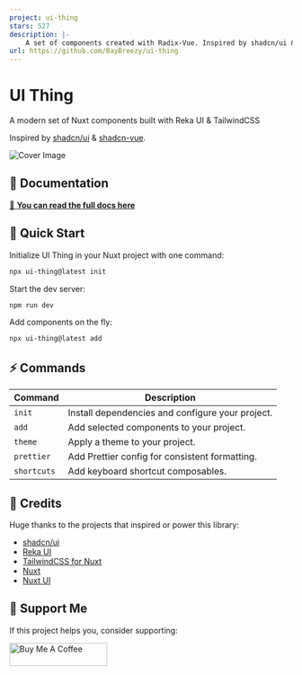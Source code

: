 ```yaml
---
project: ui-thing
stars: 527
description: |-
    A set of components created with Radix-Vue. Inspired by shadcn/ui & shadcn-vue.
url: https://github.com/BayBreezy/ui-thing
---
```


# UI Thing

A modern set of Nuxt components built with Reka UI & TailwindCSS

Inspired by [shadcn/ui](https://ui.shadcn.com/) & [shadcn-vue](https://www.shadcn-vue.com/).

![Cover Image](/public/cover.png)

## 📖 Documentation

[🔗 **You can read the full docs here**](https://uithing.com/)

## 🚀 Quick Start

Initialize UI Thing in your Nuxt project with one command:

```bash
npx ui-thing@latest init
```

Start the dev server:

```bash
npm run dev
```

Add components on the fly:

```bash
npx ui-thing@latest add
```

## ⚡️ Commands

| Command     | Description                                      |
| ----------- | ------------------------------------------------ |
| `init`      | Install dependencies and configure your project. |
| `add`       | Add selected components to your project.         |
| `theme`     | Apply a theme to your project.                   |
| `prettier`  | Add Prettier config for consistent formatting.   |
| `shortcuts` | Add keyboard shortcut composables.               |

## 🎨 Credits

Huge thanks to the projects that inspired or power this library:

- [shadcn/ui](https://ui.shadcn.com/)
- [Reka UI](https://www.reka-ui.com/)
- [TailwindCSS for Nuxt](https://tailwindcss.nuxtjs.org/)
- [Nuxt](https://nuxt.com/)
- [Nuxt UI](https://ui.nuxt.com)

## 💸 Support Me

If this project helps you, consider supporting:

<a href="https://buymeacoffee.com/llehXIrI8g" target="_blank"><img src="https://www.buymeacoffee.com/assets/img/custom_images/orange_img.png" alt="Buy Me A Coffee" style="height: 41px !important;width: 174px !important" ></a>

